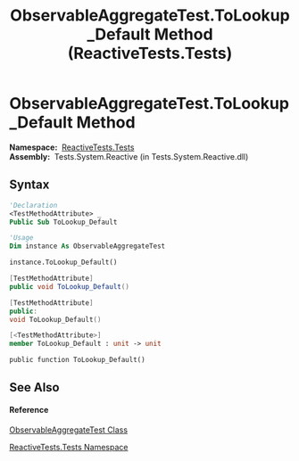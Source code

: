 ﻿---
title: ObservableAggregateTest.ToLookup_Default Method  (ReactiveTests.Tests)
TOCTitle: ToLookup_Default Method
ms:assetid: M:ReactiveTests.Tests.ObservableAggregateTest.ToLookup_Default
ms:mtpsurl: https://msdn.microsoft.com/en-us/library/reactivetests.tests.observableaggregatetest.tolookup_default(v=VS.103)
ms:contentKeyID: 36619167
ms.date: 06/28/2011
mtps_version: v=VS.103
f1_keywords:
- ReactiveTests.Tests.ObservableAggregateTest.ToLookup_Default
dev_langs:
- CSharp
- JScript
- VB
- FSharp
- c++
---

# ObservableAggregateTest.ToLookup\_Default Method

**Namespace:**  [ReactiveTests.Tests](hh289046\(v=vs.103\).md)  
**Assembly:**  Tests.System.Reactive (in Tests.System.Reactive.dll)

## Syntax

``` vb
'Declaration
<TestMethodAttribute> _
Public Sub ToLookup_Default
```

``` vb
'Usage
Dim instance As ObservableAggregateTest

instance.ToLookup_Default()
```

``` csharp
[TestMethodAttribute]
public void ToLookup_Default()
```

``` c++
[TestMethodAttribute]
public:
void ToLookup_Default()
```

``` fsharp
[<TestMethodAttribute>]
member ToLookup_Default : unit -> unit 
```

``` jscript
public function ToLookup_Default()
```

## See Also

#### Reference

[ObservableAggregateTest Class](hh314823\(v=vs.103\).md)

[ReactiveTests.Tests Namespace](hh289046\(v=vs.103\).md)

